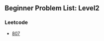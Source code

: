 ## Beginner Problem List: Level2


### Leetcode
- [807](/problem-solving/ad_hoc/beginner/l2-lc-807)


